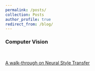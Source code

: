 ```yaml
---
permalink: /posts/
collection: Posts
author_profile: true
redirect_from: /blog/
---
```


<h3>Computer Vision</h3>
<br>

[A walk-through on Neural Style Transfer]({{site.url}}/posts/neural_style_transfer/)
